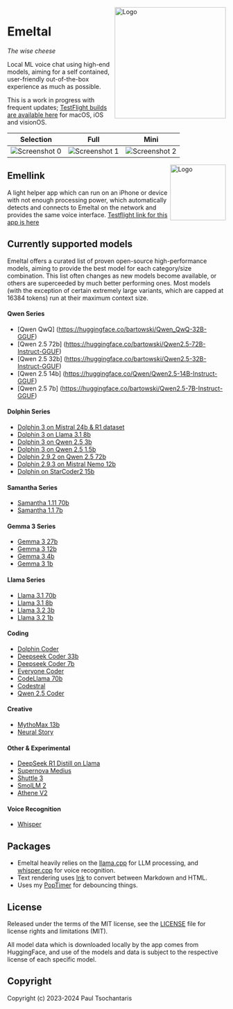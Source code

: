 <img src="https://ptsochantaris.github.io/trailer/EmeltalLogo.webp" alt="Logo" width=256 align="right">

Emeltal
====

_The wise cheese_

Local ML voice chat using high-end models, aiming for a self contained, user-friendly out-of-the-box experience as much as possible.

This is a work in progress with frequent updates; [TestFlight builds are available here](https://testflight.apple.com/join/NTIomxyk) for macOS, iOS and visionOS.

|Selection|Full|Mini|
|---------|----|----|
|<img src="https://ptsochantaris.github.io/trailer/EmeltalScreenshot0.png" alt="Screenshot 0">|<img src="https://ptsochantaris.github.io/trailer/EmeltalScreenshot1.png" alt="Screenshot 1">|<img src="https://ptsochantaris.github.io/trailer/EmeltalScreenshot2.png" alt="Screenshot 2">|

<img src="https://ptsochantaris.github.io/trailer/EmellinkScreenshot.webp" alt="Logo" width=128 align="right">

## Emellink

A light helper app which can run on an iPhone or device with not enough processing power, which automatically detects and connects to Emeltal on the network and provides the same voice interface. [Testflight link for this app is here](https://testflight.apple.com/join/s0EYVO5P)

## Currently supported models

Emeltal offers a curated list of proven open-source high-performance models, aiming to provide the best model for each category/size combination. This list often changes as new models become available, or others are superceeded by much better performing ones. Most models (with the exception of certain extremely large variants, which are capped at 16384 tokens) run at their maximum context size.

#### Qwen Series
- [Qwen QwQ] (https://huggingface.co/bartowski/Qwen_QwQ-32B-GGUF)
- [Qwen 2.5 72b] (https://huggingface.co/bartowski/Qwen2.5-72B-Instruct-GGUF)
- [Qwen 2.5 32b] (https://huggingface.co/bartowski/Qwen2.5-32B-Instruct-GGUF)
- [Qwen 2.5 14b] (https://huggingface.co/Qwen/Qwen2.5-14B-Instruct-GGUF)
- [Qwen 2.5 7b] (https://huggingface.co/bartowski/Qwen2.5-7B-Instruct-GGUF)

#### Dolphin Series
- [Dolphin 3 on Mistral 24b & R1 dataset](https://huggingface.co/bartowski/cognitivecomputations_Dolphin3.0-R1-Mistral-24B-GGUF)
- [Dolphin 3 on Llama 3.1 8b](https://huggingface.co/cognitivecomputations/Dolphin3.0-Llama3.1-8B-GGUF)
- [Dolphin 3 on Qwen 2.5 3b](https://huggingface.co/bartowski/Dolphin3.0-Qwen2.5-3b-GGUF)
- [Dolphin 3 on Qwen 2.5 1.5b](https://huggingface.co/bartowski/Dolphin3.0-Qwen2.5-1.5B-GGUF)
- [Dolphin 2.9.2 on Qwen 2.5 72b](https://huggingface.co/mradermacher/dolphin-2.9.2-qwen2-72b-i1-GGUF)
- [Dolphin 2.9.3 on Mistral Nemo 12b](https://huggingface.co/cognitivecomputations/dolphin-2.9.3-mistral-nemo-12b-gguf)
- [Dolphin on StarCoder2 15b](https://huggingface.co/cognitivecomputations/dolphincoder-starcoder2-15b)

#### Samantha Series
- [Samantha 1.11 70b](https://huggingface.co/cognitivecomputations/Samantha-1.11-70b)
- [Samantha 1.1 7b](https://huggingface.co/cognitivecomputations/samantha-1.1-westlake-7b)

#### Gemma 3 Series
- [Gemma 3 27b](https://huggingface.co/ggml-org/gemma-3-27b-it-GGUF)
- [Gemma 3 12b](https://huggingface.co/ggml-org/gemma-3-12b-it-GGUF)
- [Gemma 3 4b](https://huggingface.co/ggml-org/gemma-3-4b-it-GGUF)
- [Gemma 3 1b](https://huggingface.co/ggml-org/gemma-3-1b-it-GGUF)

#### Llama Series
- [Llama 3.1 70b](https://huggingface.co/meta-llama/Meta-Llama-3.1-70B-Instruct)
- [Llama 3.1 8b](https://huggingface.co/meta-llama/Meta-Llama-3.1-8B-Instruct)
- [Llama 3.2 3b](https://huggingface.co/meta-llama/Meta-Llama-3.2-8B-Instruct)
- [Llama 3.2 1b](https://huggingface.co/meta-llama/Meta-Llama-3.2-8B-Instruct)

#### Coding
- [Dolphin Coder](https://huggingface.co/cognitivecomputations/dolphincoder-starcoder2-15b)
- [Deepseek Coder 33b](https://huggingface.co/deepseek-ai/deepseek-coder-33b-instruct)
- [Deepseek Coder 7b](https://huggingface.co/deepseek-ai/deepseek-coder-7b-instruct-v1.5)
- [Everyone Coder](https://huggingface.co/rombodawg/Everyone-Coder-33b-v2-Base)
- [CodeLlama 70b](https://huggingface.co/codellama/CodeLlama-70b-Instruct-hf)
- [Codestral](https://huggingface.co/mistralai/Codestral-22B-v0.1)
- [Qwen 2.5 Coder](https://huggingface.co/bartowski/Qwen2.5-Coder-32B-Instruct-GGUF)

#### Creative
- [MythoMax 13b](https://huggingface.co/Gryphe/MythoMax-L2-13b)
- [Neural Story](https://huggingface.co/NeuralNovel/Mistral-7B-Instruct-v0.2-Neural-Story)

#### Other & Experimental
- [DeepSeek R1 Distill on Llama](https://huggingface.co/collections/unsloth/deepseek-r1-all-versions-678e1c48f5d2fce87892ace5)
- [Supernova Medius](https://huggingface.co/arcee-ai/SuperNova-Medius)
- [Shuttle 3](https://huggingface.co/shuttleai/shuttle-3)
- [SmolLM 2](https://huggingface.co/HuggingFaceTB/SmolLM2-1.7B-Instruct)
- [Athene V2](https://huggingface.co/Nexusflow/Athene-V2-Chat)

#### Voice Recognition
- [Whisper](https://huggingface.co/ggerganov/whisper.cpp)

## Packages
- Emeltal heavily relies on the [llama.cpp](https://github.com/ggerganov/llama.cpp) for LLM processing, and [whisper.cpp](https://github.com/ggerganov/whisper.cpp) for voice recognition.
- Text rendering uses [Ink](https://github.com/JohnSundell/Ink) to convert between Markdown and HTML.
- Uses my [PopTimer](https://github.com/ptsochantaris/pop-timer) for debouncing things.

## License

Released under the terms of the MIT license, see the [LICENSE](LICENSE.txt) file for license rights and limitations (MIT).

All model data which is downloaded locally by the app comes from HuggingFace, and use of the models and data is subject to the respective license of each specific model.

## Copyright

Copyright (c) 2023-2024 Paul Tsochantaris
